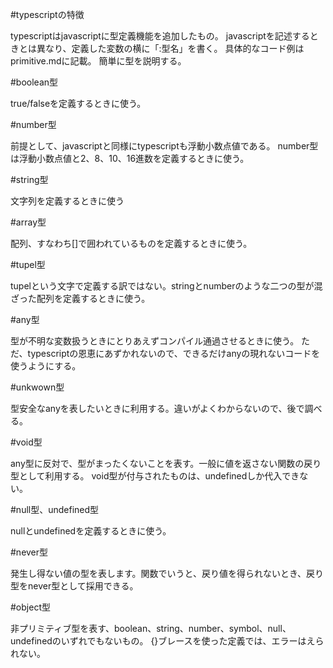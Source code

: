 #typescriptの特徴

typescriptはjavascriptに型定義機能を追加したもの。
javascriptを記述するときとは異なり、定義した変数の横に「:型名」を書く。
具体的なコード例はprimitive.mdに記載。
簡単に型を説明する。

#boolean型

true/falseを定義するときに使う。

#number型

前提として、javascriptと同様にtypescriptも浮動小数点値である。
number型は浮動小数点値と2、8、10、16進数を定義するときに使う。

#string型

文字列を定義するときに使う

#array型

配列、すなわち[]で囲われているものを定義するときに使う。

#tupel型

tupelという文字で定義する訳ではない。stringとnumberのような二つの型が混ざった配列を定義するときに使う。

#any型

型が不明な変数扱うときにとりあえずコンパイル通過させるときに使う。
ただ、typescriptの恩恵にあずかれないので、できるだけanyの現れないコードを使うようにする。

#unkwown型

型安全なanyを表したいときに利用する。違いがよくわからないので、後で調べる。

#void型

any型に反対で、型がまったくないことを表す。一般に値を返さない関数の戻り型として利用する。
void型が付与されたものは、undefinedしか代入できない。

#null型、undefined型

nullとundefinedを定義するときに使う。

#never型

発生し得ない値の型を表します。関数でいうと、戻り値を得られないとき、戻り型をnever型として採用できる。

#object型

非プリミティブ型を表す、boolean、string、number、symbol、null、undefinedのいずれでもないもの。
{}ブレースを使った定義では、エラーはえられない。

#

